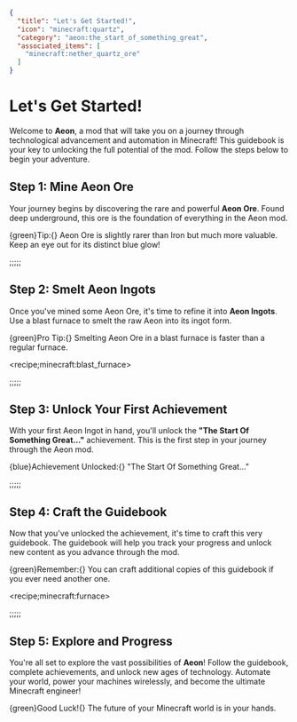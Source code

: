 ```json
{
  "title": "Let's Get Started!",
  "icon": "minecraft:quartz",
  "category": "aeon:the_start_of_something_great",
  "associated_items": [
    "minecraft:nether_quartz_ore"
  ]
}
```

# Let's Get Started!

Welcome to **Aeon**, a mod that will take you on a journey through technological advancement and automation in Minecraft! This guidebook is your key to unlocking the full potential of the mod. Follow the steps below to begin your adventure.

## Step 1: Mine Aeon Ore

Your journey begins by discovering the rare and powerful **Aeon Ore**. Found deep underground, this ore is the foundation of everything in the Aeon mod.

{green}Tip:{}
Aeon Ore is slightly rarer than Iron but much more valuable. Keep an eye out for its distinct blue glow!

;;;;;

## Step 2: Smelt Aeon Ingots

Once you've mined some Aeon Ore, it's time to refine it into **Aeon Ingots**. Use a blast furnace to smelt the raw Aeon into its ingot form.

{green}Pro Tip:{}
Smelting Aeon Ore in a blast furnace is faster than a regular furnace.

<recipe;minecraft:blast_furnace>

;;;;;

## Step 3: Unlock Your First Achievement

With your first Aeon Ingot in hand, you'll unlock the **"The Start Of Something Great..."** achievement. This is the first step in your journey through the Aeon mod.

{blue}Achievement Unlocked:{}
"The Start Of Something Great..."

;;;;;

## Step 4: Craft the Guidebook

Now that you've unlocked the achievement, it's time to craft this very guidebook. The guidebook will help you track your progress and unlock new content as you advance through the mod.

{green}Remember:{}
You can craft additional copies of this guidebook if you ever need another one.

<recipe;minecraft:furnace>

;;;;;

## Step 5: Explore and Progress

You're all set to explore the vast possibilities of **Aeon**! Follow the guidebook, complete achievements, and unlock new ages of technology. Automate your world, power your machines wirelessly, and become the ultimate Minecraft engineer!

{green}Good Luck!{}
The future of your Minecraft world is in your hands.